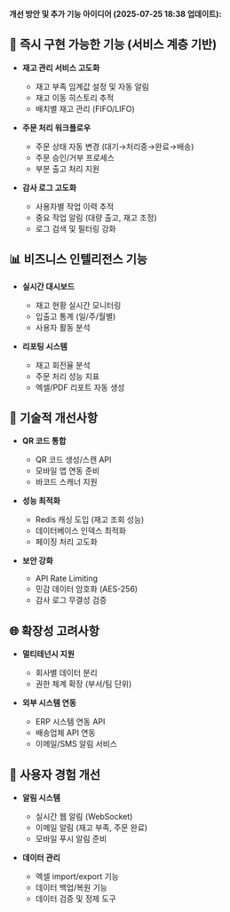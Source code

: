 **개선 방안 및 추가 기능 아이디어 (2025-07-25 18:38 업데이트):**

## 🚀 즉시 구현 가능한 기능 (서비스 계층 기반)
- **재고 관리 서비스 고도화**
  - 재고 부족 임계값 설정 및 자동 알림
  - 재고 이동 히스토리 추적
  - 배치별 재고 관리 (FIFO/LIFO)
  
- **주문 처리 워크플로우**
  - 주문 상태 자동 변경 (대기→처리중→완료→배송)
  - 주문 승인/거부 프로세스
  - 부분 출고 처리 지원

- **감사 로그 고도화**
  - 사용자별 작업 이력 추적
  - 중요 작업 알림 (대량 출고, 재고 조정)
  - 로그 검색 및 필터링 강화

## 📊 비즈니스 인텔리전스 기능
- **실시간 대시보드**
  - 재고 현황 실시간 모니터링
  - 입출고 통계 (일/주/월별)
  - 사용자 활동 분석
  
- **리포팅 시스템**
  - 재고 회전율 분석
  - 주문 처리 성능 지표
  - 엑셀/PDF 리포트 자동 생성

## 🔧 기술적 개선사항
- **QR 코드 통합**
  - QR 코드 생성/스캔 API
  - 모바일 앱 연동 준비
  - 바코드 스캐너 지원

- **성능 최적화**
  - Redis 캐싱 도입 (재고 조회 성능)
  - 데이터베이스 인덱스 최적화
  - 페이징 처리 고도화

- **보안 강화**
  - API Rate Limiting
  - 민감 데이터 암호화 (AES-256)
  - 감사 로그 무결성 검증

## 🌐 확장성 고려사항
- **멀티테넌시 지원**
  - 회사별 데이터 분리
  - 권한 체계 확장 (부서/팀 단위)
  
- **외부 시스템 연동**
  - ERP 시스템 연동 API
  - 배송업체 API 연동
  - 이메일/SMS 알림 서비스

## 📱 사용자 경험 개선
- **알림 시스템**
  - 실시간 웹 알림 (WebSocket)
  - 이메일 알림 (재고 부족, 주문 완료)
  - 모바일 푸시 알림 준비

- **데이터 관리**
  - 엑셀 import/export 기능
  - 데이터 백업/복원 기능
  - 데이터 검증 및 정제 도구